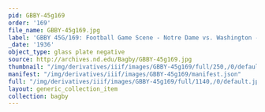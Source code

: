 ```yaml
---
pid: GBBY-45g169
order: '169'
file_name: GBBY-45g169.jpg
label: 'GBBY 45G/169: Football Game Scene - Notre Dame vs. Washington - 1936'
_date: '1936'
object_type: glass plate negative
source: http://archives.nd.edu/Bagby/GBBY-45g169.jpg
thumbnail: "/img/derivatives/iiif/images/GBBY-45g169/full/250,/0/default.jpg"
manifest: "/img/derivatives/iiif/images/GBBY-45g169/manifest.json"
full: "/img/derivatives/iiif/images/GBBY-45g169/full/1140,/0/default.jpg"
layout: generic_collection_item
collection: bagby
---
```

